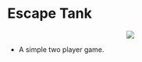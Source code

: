 # **Escape Tank**
<p align="center">
<img src="https://i.imgur.com/RaCtPoa.gif">
</p>

* A simple two player game.